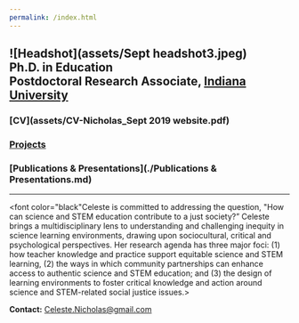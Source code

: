 ```yaml
---
permalink: /index.html
---
```

![Headshot](assets/Sept headshot3.jpeg) <br>
**Ph.D. in Education** <br>
**Postdoctoral Research Associate,** [Indiana University](https://crlt.indiana.edu/people/index.html) <br>
----
### [CV](assets/CV-Nicholas_Sept 2019 website.pdf)
### [Projects](./Projects.md)
### [Publications & Presentations](./Publications & Presentations.md)
----
<font color="black"Celeste is committed to addressing the question, "How can science and STEM education contribute to a just society?” Celeste brings a multidisciplinary lens to understanding and challenging inequity in science learning environments, drawing upon sociocultural, critical and psychological perspectives. Her research agenda has three major foci: (1) how teacher knowledge and practice support equitable science and STEM learning, (2) the ways in which community partnerships can enhance access to authentic science and STEM education; and (3) the design of learning environments to foster critical knowledge and action around science and STEM-related social justice issues.> <br> <p>

**Contact:** Celeste.Nicholas@gmail.com

